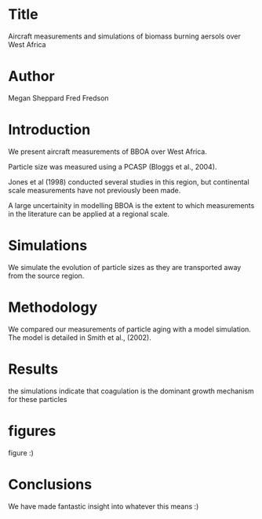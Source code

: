 # Title
Aircraft measurements and simulations of biomass burning 
aersols over West Africa 

# Author
Megan Sheppard
Fred Fredson

# Introduction
We present aircraft measurements of BBOA over West Africa.

Particle size was measured using a PCASP (Bloggs et al., 2004).

Jones et al (1998) conducted several studies in this region, 
but continental scale measurements have not previously been made. 

A large uncertainity in modelling BBOA is the extent to which
measurements in the literature can be applied at a regional
scale.

# Simulations
We simulate the evolution of particle sizes as they are
transported away from the source region. 

# Methodology
We compared our measurements of particle aging with a model 
simulation. The model is detailed in Smith et al., (2002). 

# Results
the simulations indicate that coagulation is the dominant
growth mechanism for these particles 

# figures
figure :)

# Conclusions
We have made fantastic insight into whatever this means :) 
